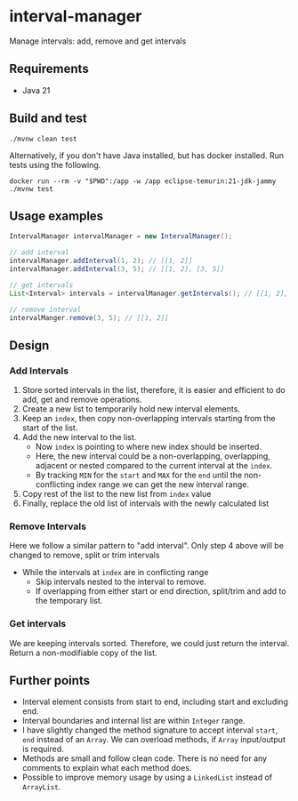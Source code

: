 # interval-manager
Manage intervals: add, remove and get intervals

## Requirements
 - Java 21

## Build and test
```shell
./mvnw clean test
```
Alternatively, if you don't have Java installed, but has docker installed. Run tests using the following.
```shell
docker run --rm -v "$PWD":/app -w /app eclipse-temurin:21-jdk-jammy ./mvnw test
```

## Usage examples
```java
IntervalManager intervalManager = new IntervalManager();

// add interval
intervalManager.addInterval(1, 2); // [[1, 2]]
intervalManager.addInterval(3, 5); // [[1, 2], [3, 5]]

// get intervals
List<Interval> intervals = intervalManager.getIntervals(); // [[1, 2], [3, 5]

// remove interval
intervalManger.remove(3, 5); // [[1, 2]]
```

## Design
### Add Intervals
1. Store sorted intervals in the list, therefore, it is easier and efficient to do add, get and remove operations. 
2. Create a new list to temporarily hold new interval elements.
3. Keep an `index`, then copy non-overlapping intervals starting from the start of the list. 
4. Add the new interval to the list.
   - Now `index` is pointing to where new index should be inserted. 
   - Here, the new interval could be a non-overlapping, overlapping, adjacent or nested compared to the current interval at the `index`.  
   - By tracking `MIN` for the `start` and `MAX` for the `end` until the non-conflicting index range we can get the new interval range.
5. Copy rest of the list to the new list from `index` value
6. Finally, replace the old list of intervals with the newly calculated list

### Remove Intervals
Here we follow a similar pattern to "add interval". Only step 4 above will be changed to remove, split or trim intervals
- While the intervals at `index` are in conflicting range
  - Skip intervals nested to the interval to remove.
  - If overlapping from either start or end direction, split/trim and add to the temporary list. 

### Get intervals
We are keeping intervals sorted. Therefore, we could just return the interval. Return a non-modifiable copy of the list. 


## Further points
- Interval element consists from start to end, including start and excluding end.
- Interval boundaries and internal list are within `Integer` range.
- I have slightly changed the method signature to accept interval `start`, `end` instead of an `Array`. We can overload methods, if `Array` input/output is required.  
- Methods are small and follow clean code. There is no need for any comments to explain what each method does. 
- Possible to improve memory usage by using a `LinkedList` instead of `ArrayList`. 